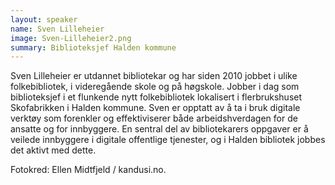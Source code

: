 ```yaml
---
layout: speaker
name: Sven Lilleheier
image: Sven-Lilleheier2.png
summary: Biblioteksjef Halden kommune
---
```

Sven Lilleheier er utdannet bibliotekar og har siden 2010 jobbet i ulike folkebibliotek, i videregående skole og på høgskole. Jobber i dag som biblioteksjef i et flunkende nytt folkebibliotek lokalisert i flerbrukshuset Skofabrikken i Halden kommune. Sven er opptatt av å ta i bruk digitale verktøy som forenkler og effektiviserer både arbeidshverdagen for de ansatte og for innbyggere. En sentral del av bibliotekarers oppgaver er å veilede innbyggere i digitale offentlige tjenester, og i Halden bibliotek jobbes det aktivt med dette.

Fotokred: Ellen Midtfjeld / kandusi.no.
